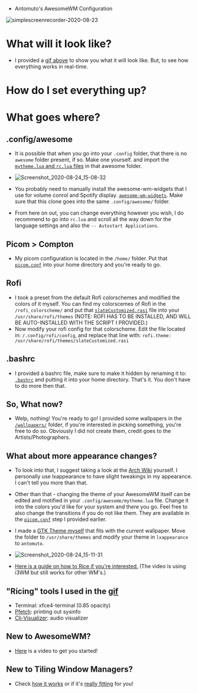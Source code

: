  - Antomuto's AwesomeWM Configuration

![simplescreenrecorder-2020-08-23](https://user-images.githubusercontent.com/56132390/90978991-09a35700-e552-11ea-9a07-3266a21396d5.gif)

# What will it look like?

- I provided a [gif above](https://user-images.githubusercontent.com/56132390/90978991-09a35700-e552-11ea-9a07-3266a21396d5.gif) to show you what it will look like. But, to see how everything works in real-time.

# How do I set everything up?

# What goes where?

## .config/awesome
- It is possible that when you go into your `.config` folder, that there is no `awesome` folder present, if so. Make one yourself. and import the [`mytheme.lua` and `rc.lua` files](https://github.com/antomuto4/dotfiles/tree/master/awesomewm/config) in that awesome folder.


- ![Screenshot_2020-08-24_15-08-32](https://user-images.githubusercontent.com/56132390/91048272-b7c70380-e61b-11ea-9c0e-a2a016312882.png)


- You probably need to manually install the awesome-wm-widgets that I use for volume conrol and Spotify display. [`awesome-wm-widgets`](https://github.com/streetturtle/awesome-wm-widgets). Make sure that this clone goes into the same `.config/awesome/` folder.

- From here on out, you can change everything however you wish, I do recommend to go into `rc.lua` and scroll all the way down for the language settings and also the `-- Autostart Applications`. 

## Picom > Compton

- My picom configuration is located in the `/home/` folder. Put that [`picom.conf`](https://github.com/antomuto4/dotfiles/blob/master/picom.conf) into your home directory and you're ready to go.

## Rofi

- I took a preset from the default Rofi colorschemes and modified the colors of it myself. You can find my colorscemes of Rofi in the `/rofi_colorscheme/` and put that [`slateCustomized.rasi`](https://github.com/antomuto4/dotfiles/blob/master/rofi/slateCustomized.rasi) file into your `/usr/share/rofi/themes` (NOTE: ROFI HAS TO BE INSTALLED, AND WILL BE AUTO-INSTALLED WITH THE SCRIPT I PROVIDED.)
- Now modify your rofi config for that colorscheme. Edit the file located in: `/.config/rofi/config`, and replace that line with:
`rofi.theme: /usr/share/rofi/themes/slateCustomized.rasi`

## .bashrc

- I provided a bashrc file, make sure to make it hidden by renaming it to: [`.bashrc`](https://github.com/antomuto4/dotfiles/blob/master/bashrc) and putting it into your home directory. That's it. You don't have to do more then that.

## So, What now?

- Welp, nothing! You're ready to go! I provided some wallpapers in the [`/wallpapers/`](https://github.com/antomuto4/dotfiles/tree/master/wallpapers) folder, if you're interested in picking something, you're free to do so. Obviously I did not create them, credit goes to the Artists/Photographers.

## What about more appearance changes?

- To look into that, I suggest taking a look at the [Arch Wiki](https://wiki.archlinux.org/index.php/General_recommendations#Appearance) yourself. I personally use lxappearance to have slight tweakings in my appearance. I can't tell you more than that.

- Other than that - changing the theme of your AwesomeWM itself can be edited and motified in your `.config/awesome/mytheme.lua` file. Change it into the colors you'd like for your system and there you go. Feel free to also change the transitions if you do not like them. They are available in the [`picom.conf`](https://github.com/antomuto4/dotfiles/tree/master/awesomewm#picom--compton) step I provided earlier.

- I made a [GTK Theme myself](https://github.com/antomuto4/dotfiles/tree/master/gtk-antomuto) that fits with the current wallpaper. Move the folder to `/usr/share/themes` and modify your theme in `lxappearance` to `antomuto`.

- ![Screenshot_2020-08-24_15-11-31](https://user-images.githubusercontent.com/56132390/91048545-1ee4b800-e61c-11ea-8e71-672566739187.png)


- [Here is a guide on how to Rice if you're interested.](https://youtu.be/ARKIwOlazKI) (The video is using i3WM but still works for other WM's.)

## "Ricing" tools I used in the [gif](https://user-images.githubusercontent.com/56132390/90978991-09a35700-e552-11ea-9a07-3266a21396d5.gif)

- Terminal: xfce4-terminal (0.85 opacity)
- [Pfetch](https://aur.archlinux.org/packages/pfetch-git/): printing out sysinfo
- [Cli-Visualizer](https://aur.archlinux.org/packages/cli-visualizer/): audio visualizer

## New to AwesomeWM?

- [Here](https://youtu.be/qKtit_B7Keo) is a video to get you started!

## New to Tiling Window Managers?
- Check [how it works](https://youtu.be/qKtit_B7Keo) or if it's [really fitting](https://youtu.be/5n_rl9jWUMo) for you!

